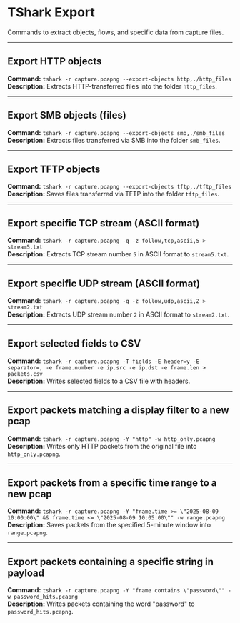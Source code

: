 # TShark Export

Commands to extract objects, flows, and specific data from capture files.

---

## Export HTTP objects  
**Command:** `tshark -r capture.pcapng --export-objects http,./http_files`  
**Description:** Extracts HTTP-transferred files into the folder `http_files`.

---

## Export SMB objects (files)  
**Command:** `tshark -r capture.pcapng --export-objects smb,./smb_files`  
**Description:** Extracts files transferred via SMB into the folder `smb_files`.

---

## Export TFTP objects  
**Command:** `tshark -r capture.pcapng --export-objects tftp,./tftp_files`  
**Description:** Saves files transferred via TFTP into the folder `tftp_files`.

---

## Export specific TCP stream (ASCII format)  
**Command:** `tshark -r capture.pcapng -q -z follow,tcp,ascii,5 > stream5.txt`  
**Description:** Extracts TCP stream number `5` in ASCII format to `stream5.txt`.

---

## Export specific UDP stream (ASCII format)  
**Command:** `tshark -r capture.pcapng -q -z follow,udp,ascii,2 > stream2.txt`  
**Description:** Extracts UDP stream number `2` in ASCII format to `stream2.txt`.

---

## Export selected fields to CSV  
**Command:** `tshark -r capture.pcapng -T fields -E header=y -E separator=, -e frame.number -e ip.src -e ip.dst -e frame.len > packets.csv`  
**Description:** Writes selected fields to a CSV file with headers.

---

## Export packets matching a display filter to a new pcap  
**Command:** `tshark -r capture.pcapng -Y "http" -w http_only.pcapng`  
**Description:** Writes only HTTP packets from the original file into `http_only.pcapng`.

---

## Export packets from a specific time range to a new pcap  
**Command:** `tshark -r capture.pcapng -Y "frame.time >= \"2025-08-09 10:00:00\" && frame.time <= \"2025-08-09 10:05:00\"" -w range.pcapng`  
**Description:** Saves packets from the specified 5-minute window into `range.pcapng`.

---

## Export packets containing a specific string in payload  
**Command:** `tshark -r capture.pcapng -Y "frame contains \"password\"" -w password_hits.pcapng`  
**Description:** Writes packets containing the word "password" to `password_hits.pcapng`.
